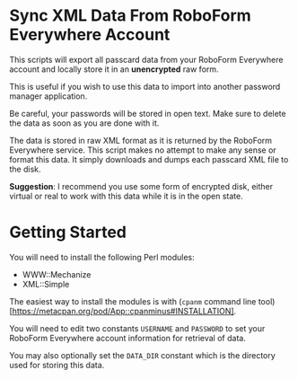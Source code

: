 # Sync XML Data From RoboForm Everywhere Account

This scripts will export all passcard data from your RoboForm Everywhere
account and locally store it in an **unencrypted** raw form.

This is useful if you wish to use this data to import into another password
manager application.

Be careful, your passwords will be stored in open text. Make sure to delete the
data as soon as you are done with it.

The data is stored in raw XML format as it is returned by the RoboForm Everywhere
service. This script makes no attempt to make any sense or format this data. It
simply downloads and dumps each passcard XML file to the disk.

**Suggestion**: I recommend you use some form of encrypted disk, either virtual
or real to work with this data while it is in the open state.

# Getting Started

You will need to install the following Perl modules:

* WWW::Mechanize
* XML::Simple

The easiest way to install the modules is with (`cpanm` command line
tool)[https://metacpan.org/pod/App::cpanminus#INSTALLATION].

You will need to edit two constants `USERNAME` and `PASSWORD` to set your
RoboForm Everywhere account information for retrieval of data.

You may also optionally set the `DATA_DIR` constant which is the directory
used for storing this data.